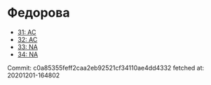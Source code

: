 # Федорова
- [31: AC](31.md)
- [32: AC](32.md)
- [33: NA](33.md)
- [34: NA](34.md)

Commit: c0a85355feff2caa2eb92521cf34110ae4dd4332
 fetched at: 20201201-164802
